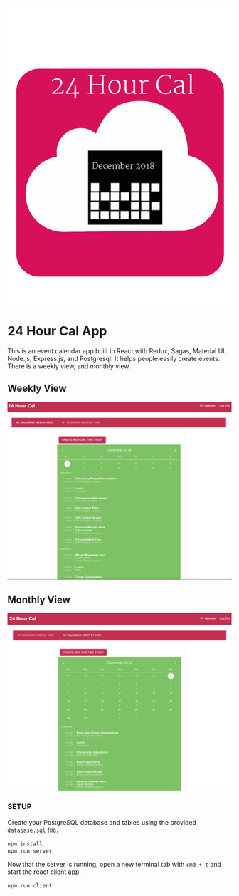 ![Table](documentation/images/redBackgroundCal.png)
# 24 Hour Cal App

This is an event calendar app built in React with Redux, Sagas, Material UI, Node.js, Express.js, and Postgresql. It helps people easily create events. There is a weekly view, and monthly view. 

## Weekly View
![Table](documentation/images/weeklyView24HourCal.png)

## Monthly View
![Table](documentation/images/monthlyView24HourCal.png)

### SETUP

Create your PostgreSQL database and tables using the provided `database.sql` file. 

```
npm install
npm run server
```

Now that the server is running, open a new terminal tab with `cmd + t` and start the react client app.

```
npm run client
```